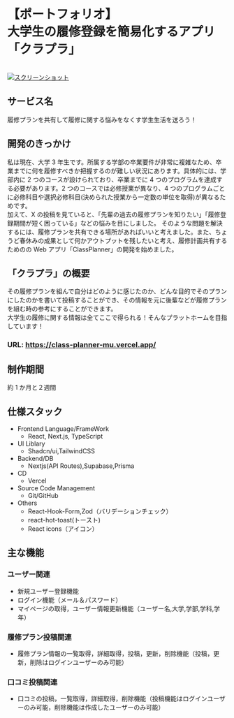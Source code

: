 # 【ポートフォリオ】<br>大学生の履修登録を簡易化するアプリ「クラプラ」

<br>
<a href="https://class-planner-mu.vercel.app/">
<img  alt="スクリーンショット" src="https://github.com/kameiryohei/Ie-ClassPro/assets/130110817/c9fcf06a-9215-400e-9d40-72bb1f811040">
</a>
<br>

## サービス名

履修プランを共有して履修に関する悩みをなくす学生生活を送ろう！

## 開発のきっかけ

私は現在、大学 3 年生です。所属する学部の卒業要件が非常に複雑なため、卒業までに何を履修すべきか把握するのが難しい状況にあります。具体的には、学部内に 2 つのコースが設けられており、卒業までに 4 つのプログラムを達成する必要があります。2 つのコースでは必修授業が異なり、4 つのプログラムごとに必修科目や選択必修科目(決められた授業から一定数の単位を取得)が異なるためです。<br>
加えて、X の投稿を見ていると、「先輩の過去の履修プランを知りたい」「履修登録期間が短く困っている」などの悩みを目にしました。
そのような問題を解決するには、履修プランを共有できる場所があればいいと考えました。また、ちょうど春休みの成果として何かアウトプットを残したいと考え、履修計画共有するためのの Web アプリ「ClassPlanner」の開発を始めました。

## 「クラプラ」の概要

その履修プランを組んで自分はどのように感じたのか、どんな目的でそのプランにしたのかを書いて投稿することができ、その情報を元に後輩などが履修プランを組む時の参考にすることができます。<br>
大学生の履修に関する情報は全てここで得られる！そんなプラットホームを目指しています！

### URL: https://class-planner-mu.vercel.app/

## 制作期間

約 1 か月と２週間

## 仕様スタック

- Frontend Language/FrameWork
  - React, Next.js, TypeScript
- UI Liblary
  - Shadcn/ui,TailwindCSS
- Backend/DB
  - Nextjs(API Routes),Supabase,Prisma
- CD
  - Vercel
- Source Code Management
  - Git/GitHub
- Others
  - React-Hook-Form,Zod（バリデーションチェック）
  - react-hot-toast(トースト)
  - React icons（アイコン）

## 主な機能

### ユーザー関連

- 新規ユーザー登録機能
- ログイン機能（メール＆パスワード）
- マイページの取得，ユーザー情報更新機能（ユーザー名,大学,学部,学科,学年）

### 履修プラン投稿関連

- 履修プラン情報の一覧取得，詳細取得，投稿，更新，削除機能（投稿，更新，削除はログインユーザーのみ可能）

### 口コミ投稿関連

- 口コミの投稿，一覧取得，詳細取得，削除機能（投稿機能はログインユーザーのみ可能，削除機能は作成したユーザーのみ可能）
